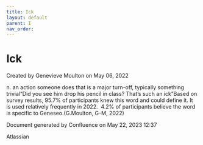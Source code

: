 ```yaml
---
title: Ick
layout: default
parent: I
nav_order:
---
```


# Ick

Created by  Genevieve Moulton on May 06, 2022

n. an action someone does that is a major turn-off, typically something trivial“Did you see him drop his pencil in class? That’s such an ick”Based on survey results, 95.7% of participants knew this word and could define it. It is used relatively frequently in 2022.  4.2% of participants believe the word is specific to Geneseo.(G.Moulton, G-M, 2022)

Document generated by Confluence on May 22, 2023 12:37

Atlassian
